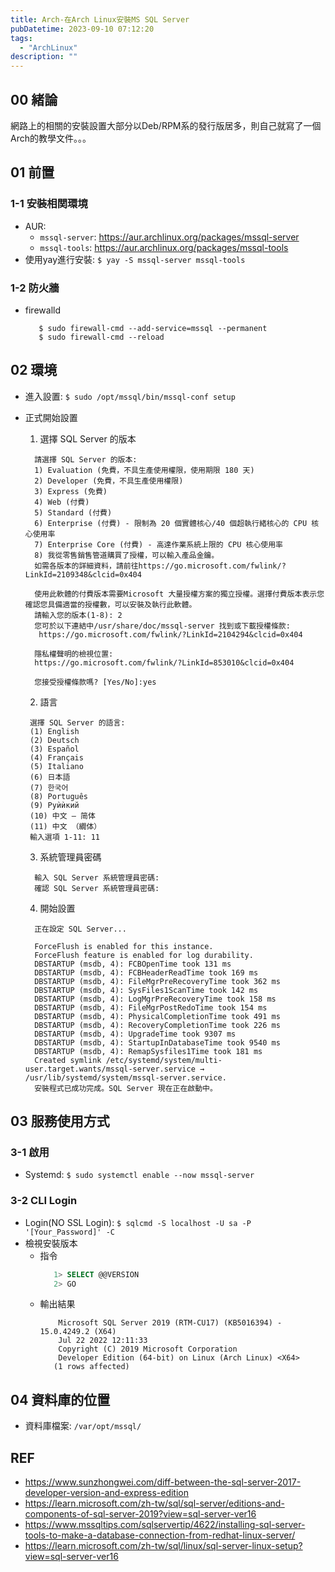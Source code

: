 ```yaml
---
title: Arch-在Arch Linux安裝MS SQL Server
pubDatetime: 2023-09-10 07:12:20
tags:
  - "ArchLinux"
description: ""
---
```


## 00 緒論

網路上的相關的安裝設置大部分以Deb/RPM系的發行版居多，則自己就寫了一個Arch的教學文件。。。

<!--more-->

## 01 前置

### 1-1 安裝相関環境

- AUR:
  - `mssql-server`: https://aur.archlinux.org/packages/mssql-server
  - `mssql-tools`: https://aur.archlinux.org/packages/mssql-tools
- 使用yay進行安裝: `$ yay -S mssql-server mssql-tools`

### 1-2 防火牆

- firewalld
  ```
     $ sudo firewall-cmd --add-service=mssql --permanent
     $ sudo firewall-cmd --reload
  ```

## 02 環境

- 進入設置: `$ sudo /opt/mssql/bin/mssql-conf setup `
- 正式開始設置

  1. 選擇 SQL Server 的版本

  ```
    請選擇 SQL Server 的版本:
    1) Evaluation (免費，不具生產使用權限，使用期限 180 天)
    2) Developer (免費，不具生產使用權限)
    3) Express (免費)
    4) Web (付費)
    5) Standard (付費)
    6) Enterprise (付費) - 限制為 20 個實體核心/40 個超執行緒核心的 CPU 核心使用率
    7) Enterprise Core (付費) - 高達作業系統上限的 CPU 核心使用率
    8) 我從零售銷售管道購買了授權，可以輸入產品金鑰。
    如需各版本的詳細資料，請前往https://go.microsoft.com/fwlink/?LinkId=2109348&clcid=0x404

    使用此軟體的付費版本需要Microsoft 大量授權方案的獨立授權。選擇付費版本表示您確認您具備適當的授權數，可以安裝及執行此軟體。
    請輸入您的版本(1-8): 2
    您可於以下連結中/usr/share/doc/mssql-server 找到或下載授權條款:
     https://go.microsoft.com/fwlink/?LinkId=2104294&clcid=0x404

    隱私權聲明的檢視位置:
    https://go.microsoft.com/fwlink/?LinkId=853010&clcid=0x404

    您接受授權條款嗎? [Yes/No]:yes
  ```

  2. 語言

  ```
   選擇 SQL Server 的語言:
   (1) English
   (2) Deutsch
   (3) Español
   (4) Français
   (5) Italiano
   (6) 日本語
   (7) 한국어
   (8) Português
   (9) Руѝѝкий
   (10) 中文 – 简体
   (11) 中文 （繝体）
   輸入選項 1-11: 11
  ```

  3. 系統管理員密碼

  ```
    輸入 SQL Server 系統管理員密碼:
    確認 SQL Server 系統管理員密碼:
  ```

  4. 開始設置

  ```
    正在設定 SQL Server...

    ForceFlush is enabled for this instance.
    ForceFlush feature is enabled for log durability.
    DBSTARTUP (msdb, 4): FCBOpenTime took 131 ms
    DBSTARTUP (msdb, 4): FCBHeaderReadTime took 169 ms
    DBSTARTUP (msdb, 4): FileMgrPreRecoveryTime took 362 ms
    DBSTARTUP (msdb, 4): SysFiles1ScanTime took 142 ms
    DBSTARTUP (msdb, 4): LogMgrPreRecoveryTime took 158 ms
    DBSTARTUP (msdb, 4): FileMgrPostRedoTime took 154 ms
    DBSTARTUP (msdb, 4): PhysicalCompletionTime took 491 ms
    DBSTARTUP (msdb, 4): RecoveryCompletionTime took 226 ms
    DBSTARTUP (msdb, 4): UpgradeTime took 9307 ms
    DBSTARTUP (msdb, 4): StartupInDatabaseTime took 9540 ms
    DBSTARTUP (msdb, 4): RemapSysfiles1Time took 181 ms
    Created symlink /etc/systemd/system/multi-user.target.wants/mssql-server.service → /usr/lib/systemd/system/mssql-server.service.
    安裝程式已成功完成。SQL Server 現在正在啟動中。
  ```

## 03 服務使用方式

### 3-1 啟用

- Systemd: `$ sudo systemctl enable --now mssql-server`

### 3-2 CLI Login

- Login(NO SSL Login): `$ sqlcmd -S localhost -U sa -P '[Your_Password]' -C`
- 檢視安裝版本
  - 指令
    ```sql
       1> SELECT @@VERSION
       2> GO
    ```
  - 輸出結果
    ```
        Microsoft SQL Server 2019 (RTM-CU17) (KB5016394) - 15.0.4249.2 (X64)
        Jul 22 2022 12:11:33
        Copyright (C) 2019 Microsoft Corporation
        Developer Edition (64-bit) on Linux (Arch Linux) <X64>
       (1 rows affected)
    ```

## 04 資料庫的位置

- 資料庫檔案: `/var/opt/mssql/`

## REF

- https://www.sunzhongwei.com/diff-between-the-sql-server-2017-developer-version-and-express-edition
- https://learn.microsoft.com/zh-tw/sql/sql-server/editions-and-components-of-sql-server-2019?view=sql-server-ver16
- https://www.mssqltips.com/sqlservertip/4622/installing-sql-server-tools-to-make-a-database-connection-from-redhat-linux-server/
- https://learn.microsoft.com/zh-tw/sql/linux/sql-server-linux-setup?view=sql-server-ver16
